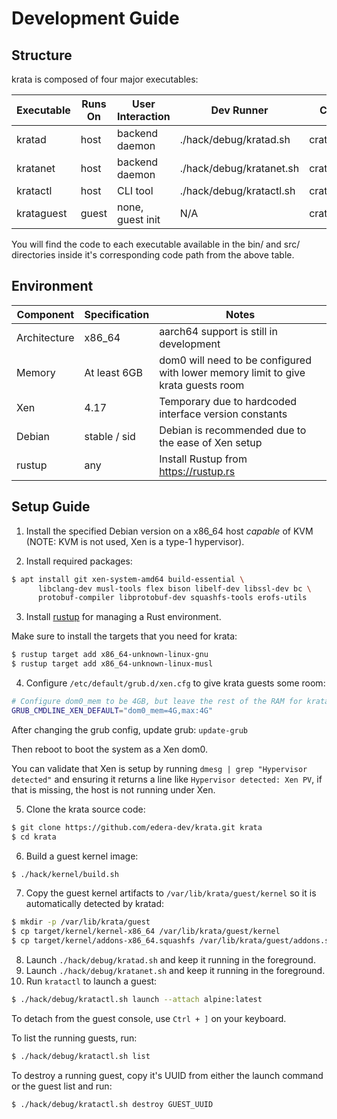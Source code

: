 # Development Guide

## Structure

krata is composed of four major executables:

| Executable | Runs On | User Interaction | Dev Runner               | Code Path         |
| ---------- | ------- | ---------------- | ------------------------ | ----------------- |
| kratad     | host    | backend daemon   | ./hack/debug/kratad.sh   | crates/daemon     |
| kratanet   | host    | backend daemon   | ./hack/debug/kratanet.sh | crates/network    |
| kratactl   | host    | CLI tool         | ./hack/debug/kratactl.sh | crates/ctl        |
| krataguest | guest   | none, guest init | N/A                      | crates/guest      |

You will find the code to each executable available in the bin/ and src/ directories inside
it's corresponding code path from the above table.

## Environment

| Component     | Specification | Notes                                                                             |
| ------------- | ------------- | --------------------------------------------------------------------------------- |
| Architecture  | x86_64        | aarch64 support is still in development                                           |
| Memory        | At least 6GB  | dom0 will need to be configured with lower memory limit to give krata guests room | 
| Xen           | 4.17          | Temporary due to hardcoded interface version constants                            |
| Debian        | stable / sid  | Debian is recommended due to the ease of Xen setup                                |
| rustup        | any           | Install Rustup from https://rustup.rs                                             |

## Setup Guide

1. Install the specified Debian version on a x86_64 host _capable_ of KVM (NOTE: KVM is not used, Xen is a type-1 hypervisor).

2. Install required packages:

```sh
$ apt install git xen-system-amd64 build-essential \
      libclang-dev musl-tools flex bison libelf-dev libssl-dev bc \
      protobuf-compiler libprotobuf-dev squashfs-tools erofs-utils
```

3. Install [rustup](https://rustup.rs) for managing a Rust environment.

Make sure to install the targets that you need for krata:

```sh
$ rustup target add x86_64-unknown-linux-gnu
$ rustup target add x86_64-unknown-linux-musl
```

4. Configure `/etc/default/grub.d/xen.cfg` to give krata guests some room:

```sh
# Configure dom0_mem to be 4GB, but leave the rest of the RAM for krata guests.
GRUB_CMDLINE_XEN_DEFAULT="dom0_mem=4G,max:4G"
```

After changing the grub config, update grub: `update-grub`

Then reboot to boot the system as a Xen dom0.

You can validate that Xen is setup by running `dmesg | grep "Hypervisor detected"` and ensuring it returns a line like `Hypervisor detected: Xen PV`, if that is missing, the host is not running under Xen.

5. Clone the krata source code:
```sh
$ git clone https://github.com/edera-dev/krata.git krata
$ cd krata
```

6. Build a guest kernel image:

```sh
$ ./hack/kernel/build.sh
```

7. Copy the guest kernel artifacts to `/var/lib/krata/guest/kernel` so it is automatically detected by kratad:

```sh
$ mkdir -p /var/lib/krata/guest
$ cp target/kernel/kernel-x86_64 /var/lib/krata/guest/kernel
$ cp target/kernel/addons-x86_64.squashfs /var/lib/krata/guest/addons.squashfs
```

8. Launch `./hack/debug/kratad.sh` and keep it running in the foreground.
9. Launch `./hack/debug/kratanet.sh` and keep it running in the foreground.
10. Run `kratactl` to launch a guest:

```sh
$ ./hack/debug/kratactl.sh launch --attach alpine:latest
```

To detach from the guest console, use `Ctrl + ]` on your keyboard.

To list the running guests, run:
```sh
$ ./hack/debug/kratactl.sh list
```

To destroy a running guest, copy it's UUID from either the launch command or the guest list and run:
```sh
$ ./hack/debug/kratactl.sh destroy GUEST_UUID
```
